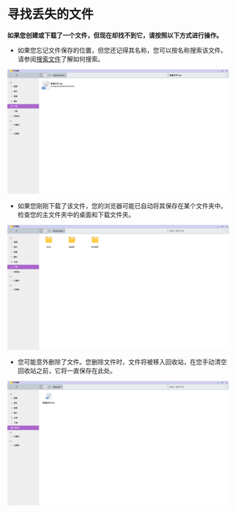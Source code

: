 # 寻找丢失的文件

**如果您创建或下载了一个文件，但现在却找不到它，请按照以下方式进行操作。**

- 如果您忘记文件保存的位置，但您还记得其名称，您可以按名称搜索该文件。请参阅[搜索文件](../soft/%E6%90%9C%E7%B4%A2%E6%96%87%E4%BB%B6.md)了解如何搜索。

![](../pic/soft/搜索文件结果.png)

- 如果您刚刚下载了该文件，您的浏览器可能已自动将其保存在某个文件夹中。检查您的主文件夹中的桌面和下载文件夹。

![](../pic/soft/下载.png)

- 您可能意外删除了文件。您删除文件时，文件将被移入回收站，在您手动清空回收站之前，它将一直保存在此处。

![](../pic/soft/recycle1.png)
